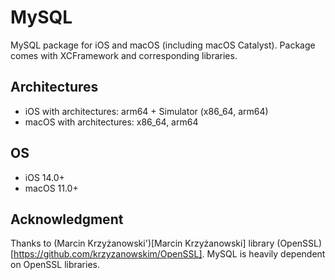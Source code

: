 # MySQL

MySQL package for iOS and macOS (including macOS Catalyst). Package comes with XCFramework and corresponding libraries.

## Architectures

* iOS with architectures: arm64 + Simulator (x86_64, arm64)
* macOS with architectures: x86_64, arm64

## OS

* iOS 14.0+
* macOS 11.0+

## Acknowledgment

Thanks to (Marcin Krzyżanowski')[Marcin Krzyżanowski] library (OpenSSL)[https://github.com/krzyzanowskim/OpenSSL]. MySQL is heavily dependent on OpenSSL libraries.
